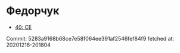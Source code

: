 # Федорчук
- [40: CE](40.md)

Commit: 5283a9168b68ce7e58f064ee391af2546fef84f9
 fetched at: 20201216-201804
